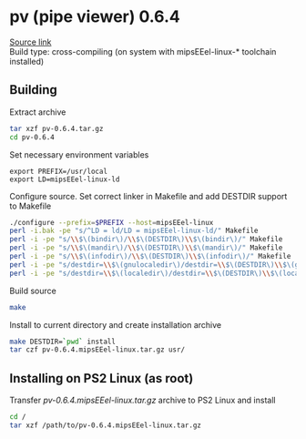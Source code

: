 # pv (pipe viewer) 0.6.4

[Source link](http://download.nust.na/pub2/openpkg1/sources/DST/pv/pv-0.6.4.tar.gz)  
Build type: cross-compiling (on system with mipsEEel-linux-* toolchain installed)

## Building

Extract archive
```bash
tar xzf pv-0.6.4.tar.gz
cd pv-0.6.4
```

Set necessary environment variables
```
export PREFIX=/usr/local
export LD=mipsEEel-linux-ld
```

Configure source. Set correct linker in Makefile and add DESTDIR support to Makefile
```bash
./configure --prefix=$PREFIX --host=mipsEEel-linux
perl -i.bak -pe "s/^LD = ld/LD = mipsEEel-linux-ld/" Makefile
perl -i -pe "s/\\$\(bindir\)/\\$\(DESTDIR\)\\$\(bindir\)/" Makefile
perl -i -pe "s/\\$\(mandir\)/\\$\(DESTDIR\)\\$\(mandir\)/" Makefile
perl -i -pe "s/\\$\(infodir\)/\\$\(DESTDIR\)\\$\(infodir\)/" Makefile
perl -i -pe "s/destdir=\\$\(gnulocaledir\)/destdir=\\$\(DESTDIR\)\\$\(gnulocaledir\)/" Makefile
perl -i -pe "s/destdir=\\$\(localedir\)/destdir=\\$\(DESTDIR\)\\$\(localedir\)/" Makefile
```

Build source
```bash
make
```

Install to current directory and create installation archive
```bash
make DESTDIR=`pwd` install
tar czf pv-0.6.4.mipsEEel-linux.tar.gz usr/
```

## Installing on PS2 Linux (as root)

Transfer *pv-0.6.4.mipsEEel-linux.tar.gz* archive to PS2 Linux and install
```bash
cd /
tar xzf /path/to/pv-0.6.4.mipsEEel-linux.tar.gz
```

